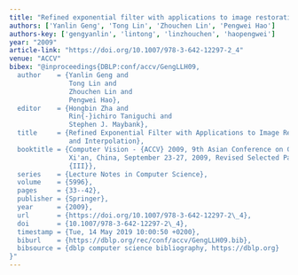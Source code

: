 ```yaml
---
title: "Refined exponential filter with applications to image restoration and interpolation"
authors: ['Yanlin Geng', 'Tong Lin', 'Zhouchen Lin', 'Pengwei Hao']
authors-key: ['gengyanlin', 'lintong', 'linzhouchen', 'haopengwei']
year: "2009"
article-link: "https://doi.org/10.1007/978-3-642-12297-2_4"
venue: "ACCV"
bibex: "@inproceedings{DBLP:conf/accv/GengLLH09,
  author    = {Yanlin Geng and
               Tong Lin and
               Zhouchen Lin and
               Pengwei Hao},
  editor    = {Hongbin Zha and
               Rin{-}ichiro Taniguchi and
               Stephen J. Maybank},
  title     = {Refined Exponential Filter with Applications to Image Restoration
               and Interpolation},
  booktitle = {Computer Vision - {ACCV} 2009, 9th Asian Conference on Computer Vision,
               Xi'an, China, September 23-27, 2009, Revised Selected Papers, Part
               {III}},
  series    = {Lecture Notes in Computer Science},
  volume    = {5996},
  pages     = {33--42},
  publisher = {Springer},
  year      = {2009},
  url       = {https://doi.org/10.1007/978-3-642-12297-2\_4},
  doi       = {10.1007/978-3-642-12297-2\_4},
  timestamp = {Tue, 14 May 2019 10:00:50 +0200},
  biburl    = {https://dblp.org/rec/conf/accv/GengLLH09.bib},
  bibsource = {dblp computer science bibliography, https://dblp.org}
}"
---
```

